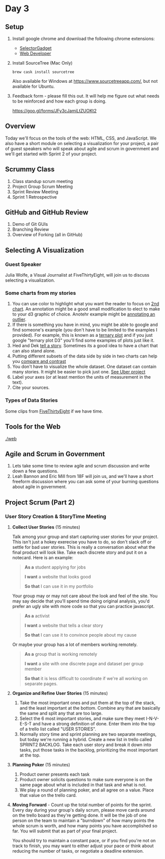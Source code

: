 # Day 3

## Setup

1. Install google chrome and download the following chrome extensions:
	
	* [SelectorGadget](https://chrome.google.com/webstore/detail/selectorgadget/mhjhnkcfbdhnjickkkdbjoemdmbfginb)
	* [Web Developer](https://chrome.google.com/webstore/detail/web-developer/bfbameneiokkgbdmiekhjnmfkcnldhhm?hl=en-US)

2. Install SourceTree (Mac Only)
	
	```
	brew cask install sourcetree
	```
	Also available for Windows at https://www.sourcetreeapp.com/, but not available for Ubuntu.
	
3. Feedback form - please fill this out. It will help me figure out what needs to be reinforced and how each group is doing.

	https://goo.gl/forms/JFy3cJamiLtZUOKt2

## Overview

Today we'll focus on the tools of the web: HTML, CSS, and JavaScript. We also have a short module on selecting a visualization for your project, a pair of guest speakers who will speak about agile and scrum in government and we'll get started with Sprint 2 of your project.

## Scrummy Class

1. Class standup scrum meeting
2. Project Group Scrum Meeting
3. Sprint Review Meeting
4. Sprint 1 Retrospective 

## GitHub and GitHub Review

1. Demo of Git GUIs
2. Branching Review
3. Overview of Forking (all in GitHub)

## Selecting A Visualization

### Guest Speaker

Julia Wolfe, a Visual Journalist at FiveThirtyEight, will join us to discuss selecting a visualization.

### Some charts from my stories

1. You can use color to highlight what you want the reader to focus on [2nd chart](https://fivethirtyeight.com/features/all-the-cable-news-networks-are-covering-the-russia-story-just-not-the-same-one/). An annotation might be a good small modification to elect to make to your d3 graphic of choice. Anotehr example might be [annotating an outlier](https://fivethirtyeight.com/features/the-art-of-cherry-picking-polls/).
2. If there is something you have in mind, you might be able to google and find someone's example (you don't have to be limited to the examples I provided). For example, this is known as a [ternary plot](https://fivethirtyeight.com/features/the-worst-tweeter-in-politics-isnt-trump/) and if you just google "ternary plot D3" you'll find some examples of plots just like it.
3. Hed and Dek [tell a story](https://fivethirtyeight.com/features/the-mayweather-mcgregor-fight-as-told-through-emojis/). Sometimes its a good idea to have a chart that can also stand alone.
4. Putting different subsets of the data side by side in two charts can help you [compare and contrast](https://fivethirtyeight.com/features/the-media-really-has-neglected-puerto-rico/)
5. You don't have to visualize the whole dataset. One dataset can contain many stories. It might be easier to pick just one. [See Uber project](https://fivethirtyeight.com/tag/transportation/)
4. Label your axes (or at least mention the units of measurement in the text).
5. Cite your sources.

### Types of Data Stories

Some clips from [FiveThirtyEight](http://slides.com/dhrumilmehta/deck-dcee62b7-28ae-4199-8d47-4ceba73739aa-3#/1/2) if we have time.

## Tools for the Web

[./web](./web)

## Agile and Scrum in Government

1. Lets take some time to review agile and scrum discussion and write down a few questions.
2. Leah Bannon and Eric Mill from 18F will join us, and we'll have a short freeform discussion where you can ask some of your burning questions about agile in government.

## Project Scrum (Part 2)

### User Story Creation & StoryTime Meeting

1. **Collect User Stories** (15 minutes)

	Talk among your group and start capturing user stories for your project. This isn't just a hokey exerecise you have to do, so don't slack off or settle for bad user stories. This is really a conversation about what the final product will look like. Take each discrete story and put it on a notecard. Here is an example:
	
	> **As a** student applying for jobs
	> 
	> **I want** a website that looks good
	> 
	> **So that** I can use it in my portfolio
	
	Your group may or may not care about the look and feel of the site. You may say decide that you'll spend time doing original analysis, you'd prefer an ugly site with more code so that you can practice javascript.
	
	> **As a** activist
	> 
	> **I want** a website that tells a clear story
	> 
	> **So that** I can use it to convince people about my cause 
	
	Or maybe your group has a lot of members working remotely.
	
	> **As a** group that is working remotely
	>
	> **I want** a site with one discrete page and dataset per group member
	>
	> **So that** it is less difficult to coordinate if we're all working on separate pages.

2. **Organize and Refine User Stories** (15 minutes)

	1. Take the most important ones and put them at the top of the stack, and the least important at the bottom. Combine any that are basically the same and split any that are too large.
	2. Select the 6 most important stories, and make sure they meet I-N-V-E-S-T and have a strong definition of done. Enter them into the top of a trello list called "USER STORIES".
	3. Normally story time and sprint planning are two separate meetings, but today we're running a hybrid. Create a new list in trello called SPRINT2 BACKLOG. Take each user story and break it down into tasks, put those tasks in the backlog, prioritizing the most important at the top.

3. **Planning Poker** (15 minutes)
	1. Product owner presents each task
	2. Product owner solicits questions to make sure everyone is on the same page about what is included in that task and what is not.
	3. We play a round of planning poker, and all agree on a value. Place that value on the trello card.

4. **Moving Forward** - Count up the total number of points for the sprint. Every day during your group's daily scrum, please move cards around on the trello board as they're getting done. It will be the job of one person on the team to maintain a "burndown" of how many points the whole scrum is worth, and how many points you have accomplished so far.  You will submit that as part of your final project.
	
	You should try to maintain a constant pace, or if you find you're not on track to finish, you may want to either adjust your pace or think about reducing the number of tasks, or negotiate a deadline extension.
	
